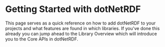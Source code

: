 # Getting Started with dotNetRDF

This page serves as a quick reference on how to add dotNetRDF to your projects and what features are found in which libraries. 
If you've done this already you can jump ahead to the Library Overview which will introduce you to the Core APIs in dotNetRDF.

